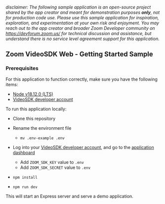 _disclaimer: The following sample application is an open-source project shared by the app creator and meant for demonstration purposes **only**, not for production code use. Please use this sample application for inspiration, exploration, and experimentation at your own risk and enjoyment. You may reach out to the app creator and broader Zoom Developer community on https://devforum.zoom.us/ for technical discussion and assistance, but understand there is no service level agreement support for this application._

## Zoom VideoSDK Web - Getting Started Sample

### Prerequisites

For this application to function correctly, make sure you have the following items:

- [Node v18.12.0 (LTS)](https://nodejs.org/en/blog/release/v18.12.0)
- [VideoSDK developer account](https://developers.zoom.us/docs/video-sdk/developer-accounts/)

To run this application locally:

- Clone this repository

- Rename the environment file
  - `mv .env-example .env`


- Log into your [VideoSDK developer account](https://developers.zoom.us/docs/video-sdk/developer-accounts/), and go to the [application dashboard](https://marketplace.zoom.us/)
  - Add `ZOOM_SDK_KEY` value to `.env`
  - Add `ZOOM_SDK_SECRET` value to `.env`
- `npm install`
- `npm run dev`

This will start an Express server and serve a demo application.
